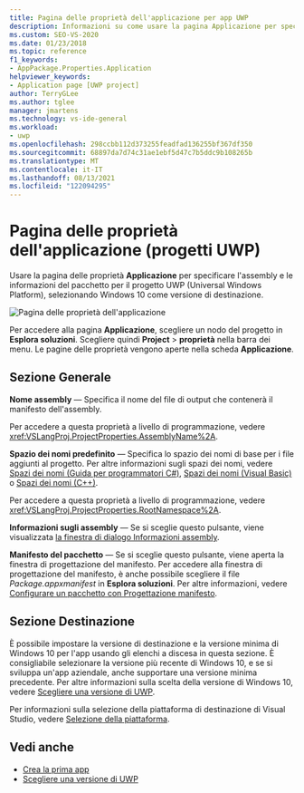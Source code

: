 ```yaml
---
title: Pagina delle proprietà dell'applicazione per app UWP
description: Informazioni su come usare la pagina Applicazione per specificare l'assembly e il pacchetto del progetto UWP (Universal Windows Platform) e specificare la versione Windows 10 destinazione.
ms.custom: SEO-VS-2020
ms.date: 01/23/2018
ms.topic: reference
f1_keywords:
- AppPackage.Properties.Application
helpviewer_keywords:
- Application page [UWP project]
author: TerryGLee
ms.author: tglee
manager: jmartens
ms.technology: vs-ide-general
ms.workload:
- uwp
ms.openlocfilehash: 298ccbb112d373255feadfad136255bf367df350
ms.sourcegitcommit: 68897da7d74c31ae1ebf5d47c7b5ddc9b108265b
ms.translationtype: MT
ms.contentlocale: it-IT
ms.lasthandoff: 08/13/2021
ms.locfileid: "122094295"
---
```

# <a name="application-property-page-uwp-projects"></a>Pagina delle proprietà dell'applicazione (progetti UWP)

Usare la pagina delle proprietà **Applicazione** per specificare l'assembly e le informazioni del pacchetto per il progetto UWP (Universal Windows Platform), selezionando Windows 10 come versione di destinazione.

![Pagina delle proprietà dell'applicazione](media/application-page-uwp.png)

Per accedere alla pagina **Applicazione**, scegliere un nodo del progetto in **Esplora soluzioni**. Scegliere quindi **Project**  >  **proprietà** nella barra dei menu. Le pagine delle proprietà vengono aperte nella scheda **Applicazione**.

## <a name="general-section"></a>Sezione Generale

**Nome assembly** &mdash; Specifica il nome del file di output che contenerà il manifesto dell'assembly.

Per accedere a questa proprietà a livello di programmazione, vedere <xref:VSLangProj.ProjectProperties.AssemblyName%2A>.

**Spazio dei nomi predefinito** &mdash; Specifica lo spazio dei nomi di base per i file aggiunti al progetto. Per altre informazioni sugli spazi dei nomi, vedere [Spazi dei nomi (Guida per programmatori C#)](/dotnet/csharp/programming-guide/namespaces/), [Spazi dei nomi (Visual Basic)](/dotnet/visual-basic/programming-guide/program-structure/namespaces) o [Spazi dei nomi (C++)](/cpp/cpp/namespaces-cpp).

Per accedere a questa proprietà a livello di programmazione, vedere <xref:VSLangProj.ProjectProperties.RootNamespace%2A>.

**Informazioni sugli assembly** &mdash; Se si sceglie questo pulsante, viene visualizzata [la finestra di dialogo Informazioni assembly](../../ide/reference/assembly-information-dialog-box.md).

**Manifesto del pacchetto** &mdash; Se si sceglie questo pulsante, viene aperta la finestra di progettazione del manifesto. Per accedere alla finestra di progettazione del manifesto, è anche possibile scegliere il file _Package.appxmanifest_ in **Esplora soluzioni**. Per altre informazioni, vedere [Configurare un pacchetto con Progettazione manifesto](/windows/msix/package/packaging-uwp-apps#configure-your-project).

## <a name="targeting-section"></a>Sezione Destinazione

È possibile impostare la versione di destinazione e la versione minima di Windows 10 per l'app usando gli elenchi a discesa in questa sezione. È consigliabile selezionare la versione più recente di Windows 10, e se si sviluppa un'app aziendale, anche supportare una versione minima precedente. Per altre informazioni sulla scelta della versione di Windows 10, vedere [Scegliere una versione di UWP](/windows/uwp/updates-and-versions/choose-a-uwp-version).

Per informazioni sulla selezione della piattaforma di destinazione di Visual Studio, vedere [Selezione della piattaforma](/visualstudio/productinfo/vs2017-compatibility-vs#platform-targeting).

## <a name="see-also"></a>Vedi anche

- [Crea la prima app](/windows/uwp/get-started/your-first-app)
- [Scegliere una versione di UWP](/windows/uwp/updates-and-versions/choose-a-uwp-version)
